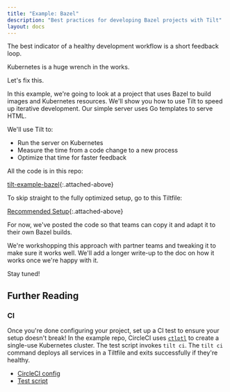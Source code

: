```yaml
---
title: "Example: Bazel"
description: "Best practices for developing Bazel projects with Tilt"
layout: docs
---
```


The best indicator of a healthy development workflow is a short feedback loop.

Kubernetes is a huge wrench in the works.

Let's fix this.

In this example, we're going to look at a project that uses Bazel to build images and
Kubernetes resources. We'll show you how to use Tilt to speed up iterative development.
Our simple server uses Go templates to serve HTML.

We'll use Tilt to:

- Run the server on Kubernetes
- Measure the time from a code change to a new process
- Optimize that time for faster feedback

All the code is in this repo:

[tilt-example-bazel](https://github.com/tilt-dev/tilt-example-bazel){:.attached-above}

To skip straight to the fully optimized setup, go to this Tiltfile:

[Recommended Setup](https://github.com/tilt-dev/tilt-example-bazel/blob/main/3-recommended/Tiltfile){:.attached-above}

For now, we've posted the code so that teams can copy it and adapt it to their own Bazel builds.

We're workshopping this approach with partner teams and tweaking it to make sure
it works well.  We'll add a longer write-up to the doc on how it works once
we're happy with it.

Stay tuned!

## Further Reading

### CI

Once you're done configuring your project, set up a CI test to ensure
your setup doesn't break! In the example repo, CircleCI uses
[`ctlptl`](https://github.com/tilt-dev/ctlptl) to create a single-use Kubernetes
cluster. The test script invokes `tilt ci`.  The `tilt ci` command deploys all
services in a Tiltfile and exits successfully if they're healthy.

- [CircleCI config](https://github.com/tilt-dev/tilt-example-bazel/blob/master/.circleci/config.yml)
- [Test script](https://github.com/tilt-dev/tilt-example-bazel/blob/master/test/test.sh)

